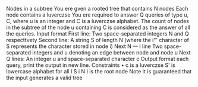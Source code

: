 Nodes in a subtree 
You ere gven a rooted tree that contains N nodes Each node contains a luverczse 
You ere required to answer Q queries of type u, C, where u is an integer and C is a luverczse alphabet. The count of nodes in the subtree of the node u containing C is considered as the answer of all the 
queries. 
Input format 
First line: Two space-separated integers N and Q respecttvety 
Second line: A string S of length N (where the i"' character of S represents the character stored in node i) 
Next N — I line Two space-separated integers and u denoting an edge between node and node u 
Next Q lines: An integer u and space-separated character c 
Output format 
each query, print the output in new line. 
Constraints 
• c is a luverczse 
S' is lowercase alphabet for all I S i N 
I is the root node 
Note It is guaranteed that the input generates a valid tree 

